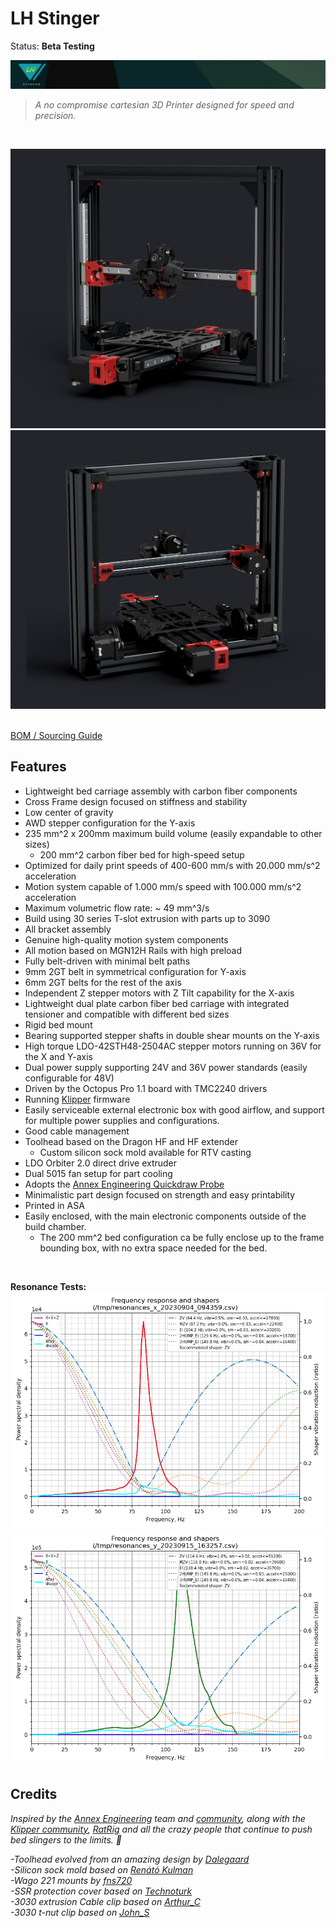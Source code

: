﻿# LH Stinger
Status: **Beta Testing** 

 ![Image of Stinger Front](Images/LHS_banner.png)
   > *A no compromise cartesian 3D Printer designed for speed and precision.*

<br>

![Image of Stinger Front](Images/New_Frame_v1023.png)
![Image of Stinger Back](Images/New_Frame_v1023b.png)

</br>[BOM / Sourcing Guide](https://docs.google.com/spreadsheets/d/1s8ulLfThmbuy1G_40MvkXXL2oVx9PZhvpAY9hMxqYbg/edit?usp=drive_link)

## Features

- Lightweight bed carriage assembly with carbon fiber components
- Cross Frame design focused on stiffness and stability
- Low center of gravity
- AWD stepper configuration for the Y-axis
- 235 mm^2 x 200mm maximum build volume (easily expandable to other sizes)
    - 200 mm^2 carbon fiber bed for high-speed setup
- Optimized for daily print speeds of 400-600 mm/s with 20.000 mm/s^2 acceleration
- Motion system capable of 1.000 mm/s speed with 100.000 mm/s^2 acceleration
- Maximum volumetric flow rate: ~ 49 mm^3/s
- Build using 30 series T-slot extrusion with parts up to 3090
- All bracket assembly
- Genuine high-quality motion system components
- All motion based on MGN12H Rails with high preload
- Fully belt-driven with minimal belt paths
- 9mm 2GT belt in symmetrical configuration for Y-axis
- 6mm 2GT belts for the rest of the axis
- Independent Z stepper motors with Z Tilt capability for the X-axis
- Lightweight dual plate carbon fiber bed carriage with integrated tensioner and compatible with different bed sizes
- Rigid bed mount
- Bearing supported stepper shafts in double shear mounts on the Y-axis 
- High torque LDO-42STH48-2504AC stepper motors running on 36V for the X and Y-axis
- Dual power supply supporting 24V and 36V power standards (easily configurable for 48V)
- Driven by the Octopus Pro 1.1 board with TMC2240 drivers
- Running [Klipper](https://github.com/Klipper3d/klipper) firmware
- Easily serviceable external electronic box with good airflow, and support for multiple power supplies and configurations.
- Good cable management
- Toolhead based on the Dragon HF and HF extender
  - Custom silicon sock mold available for RTV casting
- LDO Orbiter 2.0 direct drive extruder
- Dual 5015 fan setup for part cooling
- Adopts the [Annex Engineering Quickdraw Probe](https://github.com/Annex-Engineering/Quickdraw_Probe)
- Minimalistic part design focused on strength and easy printability
- Printed in ASA
- Easily enclosed, with the main electronic components outside of the build chamber.
    - The 200 mm^2 bed configuration ca be fully enclose up to the frame bounding box, with no extra space needed for the bed.
  
<br>
 

**Resonance Tests:**<br>
![Resonance Test X](Images/X.png)<br>
![Resonance Test Y](Images/Y.png)<br>

## Credits

_Inspired by the [Annex Engineering](https://github.com/Annex-Engineering) team and [community](https://discord.com/invite/MzTR3zE), along with the  [Klipper community](https://discord.klipper3d.org), [RatRig](https://ratrig.com/) and all the crazy people that continue to push bed slingers to the limits. :purple_heart:_

_-Toolhead evolved from an amazing design by [Dalegaard](https://github.com/dalegaard)<br>
-Silicon sock mold based on [Renátó Kulman](https://www.printables.com/@RenatoKulman)<br>
-Wago 221 mounts by [fns720](https://www.printables.com/@fns720)<br>
-SSR protection cover based on [Technoturk](https://www.printables.com/@Technoturk_377911)<br>
-3030 extrusion Cable clip based on [Arthur_C](https://www.printables.com/@Arthur_C_428094)<br>
-3030 t-nut clip based on [John_S](https://www.printables.com/@JohnS)<br>_
